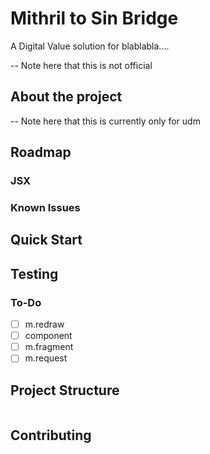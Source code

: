 # Mithril to Sin Bridge

A Digital Value solution for blablabla....

-- Note here that this is not official

## About the project

-- Note here that this is currently only for udm

## Roadmap

### JSX

### Known Issues

## Quick Start

## Testing

### To-Do
- [ ] m.redraw
- [ ] component
- [ ] m.fragment
- [ ] m.request

## Project Structure
```bash

```


## Contributing

